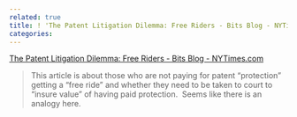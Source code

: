 ```yaml
---
related: true
title: ! 'The Patent Litigation Dilemma: Free Riders - Bits Blog - NYTimes.com'
categories: 
---
```

[The Patent Litigation Dilemma: Free Riders - Bits Blog - NYTimes.com][1]

> This article is about those who are not paying for patent
&#8220;protection&#8221; getting a &#8220;free ride&#8221; and whether they
need to be taken to court to &#8220;insure value&#8221; of having paid
protection.  Seems like there is an analogy here. 

[1]: http://bits.blogs.nytimes.com/2010/02/18/the-patent-litigation-dilemma-free-riders/

